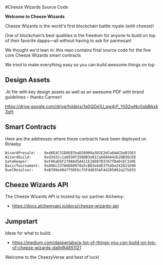 
#Cheeze Wizards Source Code

**Welcome to Cheeze Wizards**

Cheeze Wizards is the world's first blockchain battle royale (with cheese)!

One of blockchain’s best qualities is the freedom for anyone to build on top of their favorite dapps––all without having to ask for parmesan! 

We thought we'd lean in: this repo contains final source code for the five core Cheeze Wizards smart contracts 

We tried to make everything easy so you can build  awesome things on top


## Design Assets

.AI file with key design assets as well as an awesome PDF with brand guidelines – thanks Carmen! 

https://drive.google.com/drive/folders/1q0QDe1U_qw4rF_Yil32wNcGsbBAxk3oH


## Smart Contracts

Here are the addresses where these contracts have been deployed on Rinkeby

```
WizardPresale:    0xd8E4C31D8EB7baD28909a3D2E2dCa6AACDaB1563
WizardGuild:      0xd3d2Cc1a89307358DB3e81Ca6894442b2DB36CE8
GateKeeper:       0xF46aEEF279A6d5A411E16D87D3767fDa0cEC320E
BasicTournament:  0xA90c237A6D68978a5cBD2e6dE375dbe242821698
DuelResolver:     0xB789e4047f5DF6cf5Fdd035AF44205092a275d33
```


## Cheeze Wizards API

The Cheeze Wizards API is hosted by our partner Alchemy: 
* https://docs.alchemyapi.io/docs/cheeze-wizards-api


## Jumpstart

Ideas for what to build: 
* https://medium.com/dapperlabs/a-list-of-things-you-can-build-on-top-of-cheeze-wizards-da9d94851121

Welcome to the CheezyVerse and best of luck!
